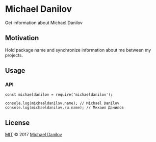 # Michael Danilov

Get information about Michael Danilov

## Motivation

Hold package name and synchronize information about me between my projects.

## Usage

### API
```
const michaeldanilov = require('michaeldanilov');

console.log(michaeldanilov.name); // Michael Danilov
console.log(michaeldanilov.ru.name); // Михаил Данилов
```

## License

[MIT](https://github.com/MichaelDanilov/node-michaeldanilov/blob/master/license) © 2017 [Michael Danilov](https://danilov.me)
